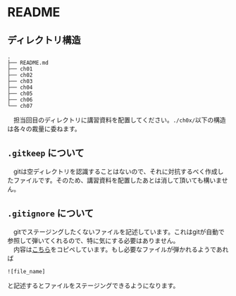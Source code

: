 # README

## ディレクトリ構造

```
.
├── README.md
├── ch01
├── ch02
├── ch03
├── ch04
├── ch05
├── ch06
└── ch07
```

　担当回目のディレクトリに講習資料を配置してください。`./ch0x/`以下の構造は各々の裁量に委ねます。

## `.gitkeep` について
　gitは空ディレクトリを認識することはないので、それに対抗するべく作成したファイルです。そのため、講習資料を配置したあとは消して頂いても構いません。

## `.gitignore` について
　gitでステージングしたくないファイルを記述しています。これはgitが自動で参照して弾いてくれるので、特に気にする必要はありません。<br>
　内容は[こちら](https://github.com/github/gitignore/blob/master/Python.gitignore)をコピペしています。もし必要なファイルが弾かれるようであれば

```
![file_name]
```
と記述するとファイルをステージングできるようになります。